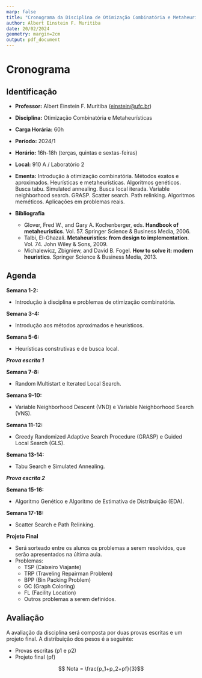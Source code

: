 ```yaml
---
marp: false
title: "Cronograma da Disciplina de Otimização Combinatória e Metaheurísticas"
author: Albert Einstein F. Muritiba
date: 20/02/2024
geometry: margin=2cm
output: pdf_document
--- 
```


# Cronograma

## Identificação

- **Professor:** Albert Einstein F. Muritiba (einstein@ufc.br)
- **Disciplina:** Otimização Combinatória e Metaheurísticas
- **Carga Horária:** 60h
- **Período:** 2024/1
- **Horário:** 16h-18h (terças, quintas e sextas-feiras)
- **Local:**  910 A / Laboratório 2
- **Ementa:** Introdução à otimização combinatória. Métodos exatos e aproximados. Heurísticas e metaheurísticas. Algoritmos genéticos. Busca tabu. Simulated annealing. Busca local iterada. Variable neighborhood search. GRASP. Scatter search. Path relinking. Algoritmos meméticos. Aplicações em problemas reais.

- **Bibliografia**
  - Glover, Fred W., and Gary A. Kochenberger, eds. **Handbook of metaheuristics**. Vol. 57. Springer Science & Business Media, 2006.
  - Talbi, El-Ghazali. **Metaheuristics: from design to implementation**. Vol. 74. John Wiley & Sons, 2009.
  - Michalewicz, Zbigniew, and David B. Fogel. **How to solve it: modern heuristics**. Springer Science & Business Media, 2013.



## Agenda

**Semana 1-2:**
- Introdução à disciplina e problemas de otimização combinatória.

**Semana 3-4:**
- Introdução aos métodos aproximados e heurísticos.

**Semana 5-6:**
- Heurísticas construtivas e de busca local.

***Prova escrita 1***

**Semana 7-8:**
- Random Multistart e Iterated Local Search.

**Semana 9-10:**
- Variable Neighborhood Descent (VND) e Variable Neighborhood Search (VNS).

**Semana 11-12:**
- Greedy Randomized Adaptive Search Procedure (GRASP) e Guided Local Search (GLS).

**Semana 13-14:**
- Tabu Search e Simulated Annealing.

***Prova escrita 2***

**Semana 15-16:**
- Algoritmo Genético e Algoritmo de Estimativa de Distribuição (EDA).

**Semana 17-18:**
- Scatter Search e Path Relinking.

**Projeto Final**
- Será sorteado entre os alunos os problemas a serem resolvidos, que serão apresentados na última aula.
- Problemas:
  - TSP (Caixeiro Viajante)
  - TRP (Traveling Repairman Problem)
  - BPP (Bin Packing Problem)
  - GC (Graph Coloring)
  - FL (Facility Location)
  - Outros problemas a serem definidos.
   

## Avaliação

A avaliação da disciplina será composta por duas provas escritas e um projeto final. A distribuição dos pesos é a seguinte:

- Provas escritas (p1 e p2)
- Projeto final (pf) 

$$ Nota = \frac{p_1+p_2+pf}{3}$$